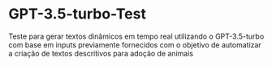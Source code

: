# GPT-3.5-turbo-Test
Teste para gerar textos dinâmicos em tempo real utilizando o GPT-3.5-turbo com base em inputs previamente fornecidos com o objetivo de automatizar a criação de textos descritivos para adoção de animais
